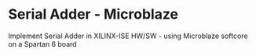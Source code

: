 # Serial Adder - Microblaze
Implement Serial Adder in XILINX-ISE HW/SW - using Microblaze softcore
on a Spartan 6 board
